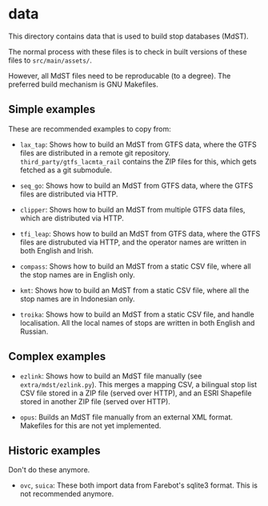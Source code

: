 # data

This directory contains data that is used to build stop databases (MdST).

The normal process with these files is to check in built versions of these files
to `src/main/assets/`.

However, all MdST files need to be reproducable (to a degree). The preferred
build mechanism is GNU Makefiles.

## Simple examples

These are recommended examples to copy from:

* `lax_tap`: Shows how to build an MdST from GTFS data, where the GTFS files are
  distributed in a remote git repository. `third_party/gtfs_lacmta_rail`
  contains the ZIP files for this, which gets fetched as a git submodule.

* `seq_go`: Shows how to build an MdST from GTFS data, where the GTFS files are
  distributed via HTTP.

* `clipper`: Shows how to build an MdST from multiple GTFS data files, which are
  distributed via HTTP.

* `tfi_leap`: Shows how to build an MdST from GTFS data, where the GTFS files
  are distrubuted via HTTP, and the operator names are written in both English
  and Irish.

* `compass`: Shows how to build an MdST from a static CSV file, where all the
  stop names are in English only.

* `kmt`: Shows how to build an MdST from a static CSV file, where all the stop
  names are in Indonesian only.

* `troika`: Shows how to build an MdST from a static CSV file, and handle
  localisation. All the local names of stops are written in both English and
  Russian.

## Complex examples

* `ezlink`: Shows how to build an MdST file manually (see
  `extra/mdst/ezlink.py`). This merges a mapping CSV, a bilingual stop list CSV
  file stored in a ZIP file (served over HTTP), and an ESRI Shapefile stored in
  another ZIP file (served over HTTP).

* `opus`: Builds an MdST file manually from an external XML format. Makefiles
  for this are not yet implemented.

## Historic examples

Don't do these anymore.

* `ovc`, `suica`: These both import data from Farebot's sqlite3 format. This is
  not recommended anymore.

